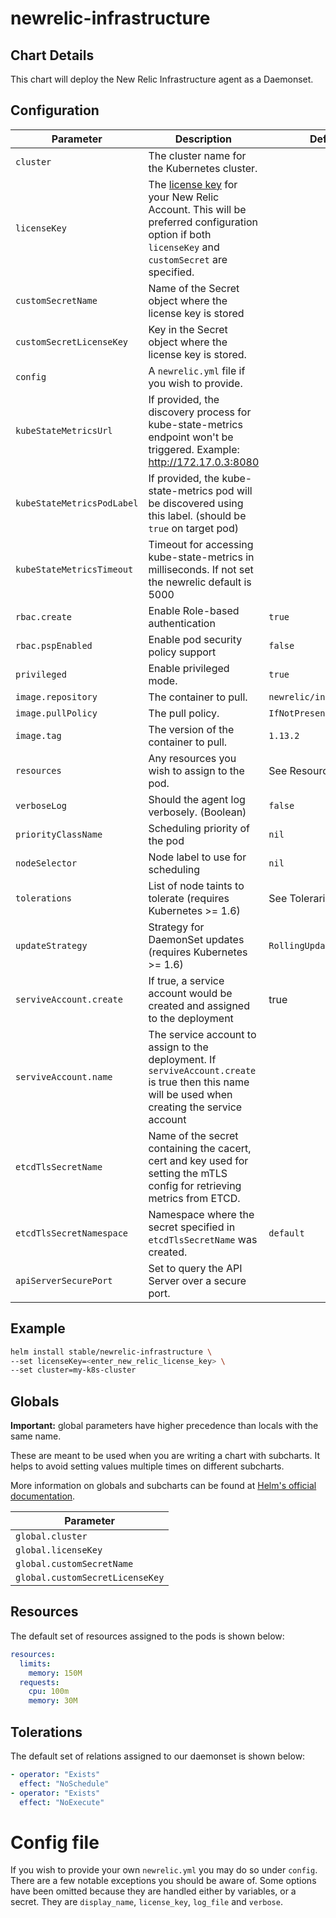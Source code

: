# newrelic-infrastructure

## Chart Details

This chart will deploy the New Relic Infrastructure agent as a Daemonset.

## Configuration

| Parameter                  | Description                                                                                                                                                                                                                           | Default                   |
| -------------------------- | ------------------------------------------------------------------------------------------------------------------------------------------------------------------------------------------------------------------------------------- | ------------------------- |
| `cluster`                  | The cluster name for the Kubernetes cluster.                                                                                                                                                                                          |                           |
| `licenseKey`               | The [license key](https://docs.newrelic.com/docs/accounts/install-new-relic/account-setup/license-key) for your New Relic Account. This will be preferred configuration option if both `licenseKey` and `customSecret` are specified. |                           |
| `customSecretName`         | Name of the Secret object where the license key is stored                                                                                                                                                                             |                           |
| `customSecretLicenseKey`   | Key in the Secret object where the license key is stored.                                                                                                                                                                             |                           |
| `config`                   | A `newrelic.yml` file if you wish to provide.                                                                                                                                                                                         |                           |
| `kubeStateMetricsUrl`      | If provided, the discovery process for kube-state-metrics endpoint won't be triggered. Example: http://172.17.0.3:8080                                                                                                                |
| `kubeStateMetricsPodLabel` | If provided, the kube-state-metrics pod will be discovered using this label. (should be `true` on target pod)                                                                                                                                                         |
| `kubeStateMetricsTimeout`  | Timeout for accessing kube-state-metrics in milliseconds. If not set the newrelic default is 5000                                                                                                                                     |                           |
| `rbac.create`              | Enable Role-based authentication                                                                                                                                                                                                      | `true`                    |
| `rbac.pspEnabled`          | Enable pod security policy support                                                                                                                                                                                                    | `false`                   |
| `privileged`               | Enable privileged mode.                                                                                                                                                                                                               | `true`                    |
| `image.repository`         | The container to pull.                                                                                                                                                                                                                | `newrelic/infrastructure` |
| `image.pullPolicy`         | The pull policy.                                                                                                                                                                                                                      | `IfNotPresent`            |
| `image.tag`                | The version of the container to pull.                                                                                                                                                                                                 | `1.13.2`                  |
| `resources`                | Any resources you wish to assign to the pod.                                                                                                                                                                                          | See Resources below       |
| `verboseLog`               | Should the agent log verbosely. (Boolean)                                                                                                                                                                                             | `false`                   |
| `priorityClassName`        | Scheduling priority of the pod                                                                                                                                                                                                        | `nil`                     |
| `nodeSelector`             | Node label to use for scheduling                                                                                                                                                                                                      | `nil`                     |
| `tolerations`              | List of node taints to tolerate (requires Kubernetes >= 1.6)                                                                                                                                                                          | See Tolerarions below     |
| `updateStrategy`           | Strategy for DaemonSet updates (requires Kubernetes >= 1.6)                                                                                                                                                                           | `RollingUpdate`           |
| `serviveAccount.create`    | If true, a service account would be created and assigned to the deployment                                                                                                                                                            | true                      |
| `serviveAccount.name`      | The service account to assign to the deployment. If `serviveAccount.create` is true then this name will be used when creating the service account                                                                                     |                           |
| `etcdTlsSecretName`        | Name of the secret containing the cacert, cert and key used for setting the mTLS config for retrieving metrics from ETCD.                                                                                                             |                           |
| `etcdTlsSecretNamespace`   | Namespace where the secret specified in `etcdTlsSecretName` was created.                                                                                                                                                              | `default`                 |
| `apiServerSecurePort`      | Set to query the API Server over a secure port.                                                                                                                                                                                       |                           |

## Example

```sh
helm install stable/newrelic-infrastructure \
--set licenseKey=<enter_new_relic_license_key> \
--set cluster=my-k8s-cluster
```

## Globals

**Important:** global parameters have higher precedence than locals with the same name.

These are meant to be used when you are writing a chart with subcharts. It helps to avoid
setting values multiple times on different subcharts.

More information on globals and subcharts can be found at [Helm's official documentation](https://helm.sh/docs/topics/chart_template_guide/subcharts_and_globals/).

| Parameter                       |
| ------------------------------- |
| `global.cluster`                |
| `global.licenseKey`             |
| `global.customSecretName`       |
| `global.customSecretLicenseKey` |

## Resources

The default set of resources assigned to the pods is shown below:

```yaml
resources:
  limits:
    memory: 150M
  requests:
    cpu: 100m
    memory: 30M
```

## Tolerations

The default set of relations assigned to our daemonset is shown below:

```yaml
- operator: "Exists"
  effect: "NoSchedule"
- operator: "Exists"
  effect: "NoExecute"
```

# Config file

If you wish to provide your own `newrelic.yml` you may do so under `config`. There are a few notable exceptions you should be aware of. Some options have been omitted because they are handled either by variables, or a secret. They are `display_name`, `license_key`, `log_file` and `verbose`.
